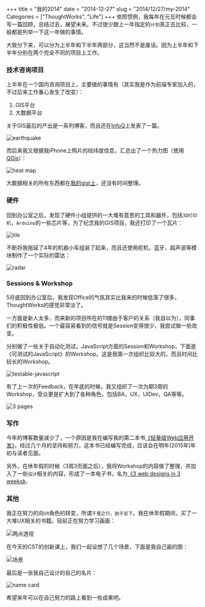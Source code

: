 +++
title = "我的2014"
date = "2014-12-27"
slug = "2014/12/27/my-2014"
Categories = ["ThoughtWorks", "Life"]
+++
依照惯例，我每年在元旦时候都会写一篇回顾，总结过去，展望未来。不过很少跟上一年指定的`计划`真正去比较，一般都是列举一下这一年做的事情。

大致分下来，可以分为上半年和下半年两部分，这当然不是废话。因为上半年和下半年分别在两个完全不同的项目上工作。

### 技术咨询项目
上半年在一个国内咨询项目上，主要做的事情有（其实我是作为前端专家加入的，不过后来工作重心发生了改变）：

1.	GIS平台
2.	大数据平台

关于GIS最后的产出是一系列博客，而且还在[InfoQ](http://www.infoq.com/cn/articles/visualization-of-the-global-seismic-system)上发表了一篇。

![earthquake](/images/2014/04/openlayers-earthquake-resized.png)

而后来我又根据我iPhone上照片的经纬度信息，汇总出了一个热力图（使用[QGis](http://qgis.org/en/site/)）：

![heat map](/images/2014/12/places-resized.png)

大数据相关的所有东西都在[我的gist上](https://gist.github.com/abruzzi)，还没有时间整理。

### 硬件

回到办公室之后，发现了硬件小组提供的一大堆有意思的工具和器件，包括`3D打印机`，`Arduino`的一些芯片等，为了纪念我的GIS项目，我还打印了一个瓦片：

![tile](/images/2014/12/tile-resized.png)

不断将我拖延了4年的机器小车组装了起来，而且还使用舵机，蓝牙，超声波等模块制作了一个实际的雷达：

![radar](/images/2014/12/radar-resized.png)

### Sessions & Workshop
5月底回到办公室后，我发现Office的气氛其实比我来的时候低落了很多，ThoughtWorks的感觉非常淡了。

一方面是新人太多，而来新的项目所在的11楼由于客户的关系（我自以为），同事们的积极性极低。一个最容易看到的信号就是Session变得很少，我尝试做一些改变。

分别做了一些关于自动化测试，JavaScript方面的Session和Workshop，下面是《可测试的JavaScript》的Workshop。这是我第一次组织比较大的，而且时间比较长的Workshop。

![testable-javascript](/images/2014/12/testable-javascript-resized.png)

有了上一次的Feedback，在年底的时候，我又组织了一次为期3周的Workshop，受众更是扩大到了各种角色，包括BA，UX，UIDev，QA等等。

![3 pages](/images/2014/12/3-pages-resized.png)

### 写作

今年的博客数量减少了，一个原因是我在编写我的第二本书[《轻量级Web应用开发》](http://icodeit.org/lwweb/)，经过几个月的坚持和努力，这本书已经编写完成，应该会在明年(2015年)年初与读者见面。

另外，在休年假的时候（3周3页面之后），我将Workshop的内容做了整理，并加入了一些`设计`相关的内容，形成了一本电子书，名为[《3 web designs in 3 weeks》](http://juntao.gitbooks.io/3-web-designs-in-3-weeks/)。


### 其他

我正在努力的向`UX`角色的转变，所谓`千里之行，始于足下`。我在休年假期间，买了一大堆UX相关的书籍。目前正在努力学习画画：

![两点透视](/images/2014/12/drawing-resized.png)

在今天的CST的创新课上，我们一起设想了几个场景，下面是我自己画的图：

![场景](/images/2014/12/scenario-resized.png)

最后是一张我自己设计的自己的名片：

![name card](/images/2014/12/my-card-resized.png)

希望来年可以在自己努力的路上看到一些成果吧。

